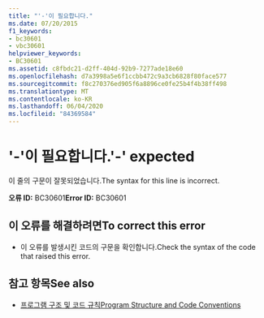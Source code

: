 ```yaml
---
title: "'-'이 필요합니다."
ms.date: 07/20/2015
f1_keywords:
- bc30601
- vbc30601
helpviewer_keywords:
- BC30601
ms.assetid: c8fbdc21-d2ff-404d-92b9-7277ade18e60
ms.openlocfilehash: d7a3998a5e6f1ccbb472c9a3cb6828f80face577
ms.sourcegitcommit: f8c270376ed905f6a8896ce0fe25b4f4b38ff498
ms.translationtype: MT
ms.contentlocale: ko-KR
ms.lasthandoff: 06/04/2020
ms.locfileid: "84369584"
---
```

# <a name="--expected"></a><span data-ttu-id="6d753-102">'-'이 필요합니다.</span><span class="sxs-lookup"><span data-stu-id="6d753-102">'-' expected</span></span>
<span data-ttu-id="6d753-103">이 줄의 구문이 잘못되었습니다.</span><span class="sxs-lookup"><span data-stu-id="6d753-103">The syntax for this line is incorrect.</span></span>  
  
 <span data-ttu-id="6d753-104">**오류 ID:** BC30601</span><span class="sxs-lookup"><span data-stu-id="6d753-104">**Error ID:** BC30601</span></span>  
  
## <a name="to-correct-this-error"></a><span data-ttu-id="6d753-105">이 오류를 해결하려면</span><span class="sxs-lookup"><span data-stu-id="6d753-105">To correct this error</span></span>  
  
- <span data-ttu-id="6d753-106">이 오류를 발생시킨 코드의 구문을 확인합니다.</span><span class="sxs-lookup"><span data-stu-id="6d753-106">Check the syntax of the code that raised this error.</span></span>  
  
## <a name="see-also"></a><span data-ttu-id="6d753-107">참고 항목</span><span class="sxs-lookup"><span data-stu-id="6d753-107">See also</span></span>

- [<span data-ttu-id="6d753-108">프로그램 구조 및 코드 규칙</span><span class="sxs-lookup"><span data-stu-id="6d753-108">Program Structure and Code Conventions</span></span>](../programming-guide/program-structure/program-structure-and-code-conventions.md)
